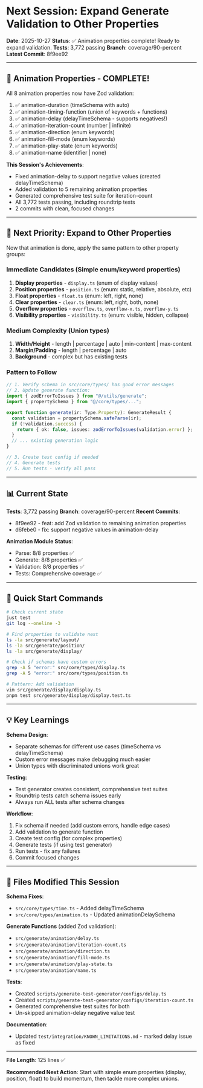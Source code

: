 # Next Session: Expand Generate Validation to Other Properties

**Date**: 2025-10-27
**Status**: ✅ Animation properties complete! Ready to expand validation.
**Tests**: 3,772 passing
**Branch**: coverage/90-percent
**Latest Commit**: 8f9ee92

---

## 🎉 Animation Properties - COMPLETE!

All 8 animation properties now have Zod validation:
1. ✅ animation-duration (timeSchema with auto)
2. ✅ animation-timing-function (union of keywords + functions)
3. ✅ animation-delay (delayTimeSchema - supports negatives!)
4. ✅ animation-iteration-count (number | infinite)
5. ✅ animation-direction (enum keywords)
6. ✅ animation-fill-mode (enum keywords)
7. ✅ animation-play-state (enum keywords)
8. ✅ animation-name (identifier | none)

**This Session's Achievements**:
- Fixed animation-delay to support negative values (created delayTimeSchema)
- Added validation to 5 remaining animation properties
- Generated comprehensive test suite for iteration-count
- All 3,772 tests passing, including roundtrip tests
- 2 commits with clean, focused changes

---

## 🎯 Next Priority: Expand to Other Properties

Now that animation is done, apply the same pattern to other property groups:

### Immediate Candidates (Simple enum/keyword properties)
1. **Display properties** - `display.ts` (enum of display values)
2. **Position properties** - `position.ts` (enum: static, relative, absolute, etc)
3. **Float properties** - `float.ts` (enum: left, right, none)
4. **Clear properties** - `clear.ts` (enum: left, right, both, none)
5. **Overflow properties** - `overflow.ts`, `overflow-x.ts`, `overflow-y.ts`
6. **Visibility properties** - `visibility.ts` (enum: visible, hidden, collapse)

### Medium Complexity (Union types)
1. **Width/Height** - length | percentage | auto | min-content | max-content
2. **Margin/Padding** - length | percentage | auto
3. **Background** - complex but has existing tests

### Pattern to Follow
```typescript
// 1. Verify schema in src/core/types/ has good error messages
// 2. Update generate function:
import { zodErrorToIssues } from "@/utils/generate";
import { propertySchema } from "@/core/types/...";

export function generate(ir: Type.Property): GenerateResult {
  const validation = propertySchema.safeParse(ir);
  if (!validation.success) {
    return { ok: false, issues: zodErrorToIssues(validation.error) };
  }
  // ... existing generation logic
}

// 3. Create test config if needed
// 4. Generate tests
// 5. Run tests - verify all pass
```

---

## 📊 Current State

**Tests**: 3,772 passing
**Branch**: coverage/90-percent
**Recent Commits**:
- 8f9ee92 - feat: add Zod validation to remaining animation properties
- d6febe0 - fix: support negative values in animation-delay

**Animation Module Status**:
- Parse: 8/8 properties ✅
- Generate: 8/8 properties ✅
- Validation: 8/8 properties ✅
- Tests: Comprehensive coverage ✅

---

## 🚀 Quick Start Commands

```bash
# Check current state
just test
git log --oneline -3

# Find properties to validate next
ls -la src/generate/layout/
ls -la src/generate/position/
ls -la src/generate/display/

# Check if schemas have custom errors
grep -A 5 "error:" src/core/types/display.ts
grep -A 5 "error:" src/core/types/position.ts

# Pattern: Add validation
vim src/generate/display/display.ts
pnpm test src/generate/display/display.test.ts
```

---

## 💡 Key Learnings

**Schema Design**:
- Separate schemas for different use cases (timeSchema vs delayTimeSchema)
- Custom error messages make debugging much easier
- Union types with discriminated unions work great

**Testing**:
- Test generator creates consistent, comprehensive test suites
- Roundtrip tests catch schema issues early
- Always run ALL tests after schema changes

**Workflow**:
1. Fix schema if needed (add custom errors, handle edge cases)
2. Add validation to generate function
3. Create test config (for complex properties)
4. Generate tests (if using test generator)
5. Run tests - fix any failures
6. Commit focused changes

---

## 📝 Files Modified This Session

**Schema Fixes**:
- `src/core/types/time.ts` - Added delayTimeSchema
- `src/core/types/animation.ts` - Updated animationDelaySchema

**Generate Functions** (added Zod validation):
- `src/generate/animation/delay.ts`
- `src/generate/animation/iteration-count.ts`
- `src/generate/animation/direction.ts`
- `src/generate/animation/fill-mode.ts`
- `src/generate/animation/play-state.ts`
- `src/generate/animation/name.ts`

**Tests**:
- Created `scripts/generate-test-generator/configs/delay.ts`
- Created `scripts/generate-test-generator/configs/iteration-count.ts`
- Generated comprehensive test suites for both
- Un-skipped animation-delay negative value test

**Documentation**:
- Updated `test/integration/KNOWN_LIMITATIONS.md` - marked delay issue as fixed

---

**File Length**: 125 lines ✅

**Recommended Next Action**: Start with simple enum properties (display, position, float) to build momentum, then tackle more complex unions.
